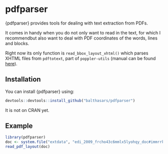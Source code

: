 
# pdfparser

<!-- badges: start -->
<!-- badges: end -->

{pdfparser} provides tools for dealing with text extraction from PDFs.

It comes in handy when you do not only want to read in the text, for which I recommendbut also want
to deal with PDF coordinates of the words, lines and blocks.

Right now its only function is `read_bbox_layout_xhtml()` which parses XHTML files
from `pdftotext`, part of `poppler-utils` (manual can be found [here](https://www.mankier.com/1/pdftotext)).

## Installation

You can install {pdfparser} using:

``` r
devtools::devtools::install_github("balthasars/pdfparser")
```

It is not on CRAN yet.

## Example


``` r
library(pdfparser)
doc <- system.file("extdata", "edi_2009_frcho43c6mmlx5lyohqy_doc#immrrkosg.html", package = "pdfparser")
read_pdf_layout(doc)
```
